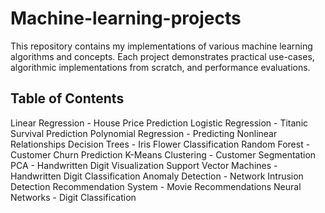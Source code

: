 # Machine-learning-projects
This repository contains my implementations of various machine learning algorithms and concepts. Each project demonstrates practical use-cases, algorithmic implementations from scratch, and performance evaluations.


## Table of Contents
Linear Regression - House Price Prediction
Logistic Regression - Titanic Survival Prediction
Polynomial Regression - Predicting Nonlinear Relationships
Decision Trees - Iris Flower Classification
Random Forest - Customer Churn Prediction
K-Means Clustering - Customer Segmentation
PCA - Handwritten Digit Visualization
Support Vector Machines - Handwritten Digit Classification
Anomaly Detection - Network Intrusion Detection
Recommendation System - Movie Recommendations
Neural Networks - Digit Classification

